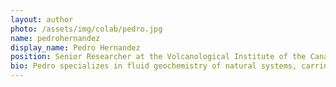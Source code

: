 ```yaml
---
layout: author
photo: /assets/img/colab/pedro.jpg 
name: pedrohernandez
display_name: Pedro Hernandez
position: Senior Researcher at the Volcanological Institute of the Canary Islands (INVOLCAN) of the Institute for Technology and Renewable Energy (ITER)  
bio: Pedro specializes in fluid geochemistry of natural systems, carring out research activities in volcano-geothermal systems.
---
```


